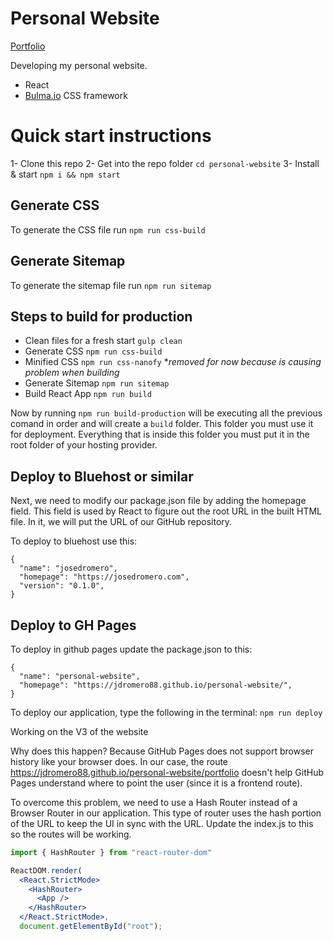 # Personal Website
[Portfolio](https://jdromero88.github.io/personal-website/)

Developing my personal website.

- React
- [Bulma.io](https://bulma.io/) CSS framework

# Quick start instructions
1- Clone this repo
2- Get into the repo folder `cd personal-website`
3- Install & start `npm i && npm start`

## Generate CSS
To generate the CSS file run `npm run css-build`

## Generate Sitemap
To generate the sitemap file run `npm run sitemap`

## Steps to build for production
- Clean files for a fresh start `gulp clean`
- Generate CSS `npm run css-build`
- Minified CSS `npm run css-nanofy` **removed for now because is causing problem when building*
- Generate Sitemap `npm run sitemap`
- Build React App `npm run build`

Now by running `npm run build-production` will be executing all the previous comand in order and will create a `build` folder. This folder you must use it for deployment. Everything that is inside this folder you must put it in the root folder of your hosting provider.

## Deploy to Bluehost or similar
Next, we need to modify our package.json file by adding the homepage field. This field is used by React to figure out the root URL in the built HTML file. In it, we will put the URL of our GitHub repository.

To deploy to bluehost use this:
```
{
  "name": "josedromero",
  "homepage": "https://josedromero.com",
  "version": "0.1.0",
}
```

## Deploy to GH Pages
To deploy in github pages update the package.json to this:
```
{
  "name": "personal-website",
  "homepage": "https://jdromero88.github.io/personal-website/",
}  
```
To deploy our application, type the following in the terminal:
`npm run deploy`

Working on the V3 of the website

Why does this happen? Because GitHub Pages does not support browser history like your browser does. In our case, the route https://jdromero88.github.io/personal-website/portfolio doesn't help GitHub Pages understand where to point the user (since it is a frontend route). 

To overcome this problem, we need to use a Hash Router instead of a Browser Router in our application. This type of router uses the hash portion of the URL to keep the UI in sync with the URL.
Update the index.js to this so the routes will be working.
```jsx
import { HashRouter } from "react-router-dom"

ReactDOM.render(
  <React.StrictMode>
    <HashRouter>
      <App />
    </HashRouter>
  </React.StrictMode>,
  document.getElementById("root");
```
